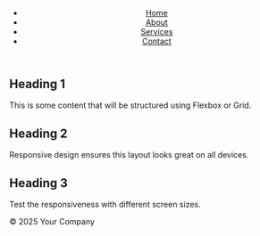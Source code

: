 <!DOCTYPE html>
<html lang="en">
<head>
  <meta charset="UTF-8">
  <meta name="viewport" content="width=device-width, initial-scale=1.0">
  <title>Responsive Webpage</title>
  <link rel="stylesheet" href="styles.css">
</head>
<body>
  <!-- Navigation Bar -->
  <header class="navbar">
    <nav>
      <ul>
        <li><a href="#">Home</a></li>
        <li><a href="#">About</a></li>
        <li><a href="#">Services</a></li>
        <li><a href="#">Contact</a></li>
      </ul>
    </nav>
  </header>

  <!-- Main Content -->
  <main class="content">
    <section class="section">
      <h2>Heading 1</h2>
      <p>This is some content that will be structured using Flexbox or Grid.</p>
    </section>
    <section class="section">
      <h2>Heading 2</h2>
      <p>Responsive design ensures this layout looks great on all devices.</p>
    </section>
    <section class="section">
      <h2>Heading 3</h2>
      <p>Test the responsiveness with different screen sizes.</p>
    </section>
  </main>

  <!-- Footer -->
  <footer>
    <p>&copy; 2025 Your Company</p>
  </footer>
</body>
</html>
